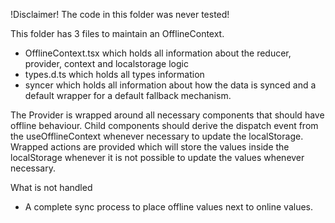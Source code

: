 !Disclaimer!
The code in this folder was never tested!

This folder has 3 files to maintain an OfflineContext.

  - OfflineContext.tsx which holds all information about the reducer, provider, context and localstorage logic
  - types.d.ts which holds all types information
  - syncer which holds all information about how the data is synced and a default wrapper for a default fallback mechanism.

The Provider is wrapped around all necessary components that should have offline behaviour.
Child components should derive the dispatch event from the useOfflineContext whenever necessary to update the localStorage.
Wrapped actions are provided which will store the values inside the localStorage whenever it is not possible to update the values whenever necessary.

What is not handled

  - A complete sync process to place offline values next to online values.
